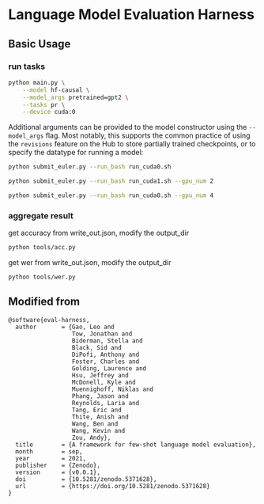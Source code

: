 # Language Model Evaluation Harness

## Basic Usage
### run tasks

```bash
python main.py \
    --model hf-causal \
    --model_args pretrained=gpt2 \
    --tasks pr \
    --device cuda:0
```

Additional arguments can be provided to the model constructor using the `--model_args` flag. Most notably, this supports the common practice of using the `revisions` feature on the Hub to store partially trained checkpoints, or to specify the datatype for running a model:

```bash
python submit_euler.py --run_bash run_cuda0.sh

python submit_euler.py --run_bash run_cuda1.sh --gpu_num 2

python submit_euler.py --run_bash run_cuda0.sh --gpu_num 4
```

### aggregate result
get accuracy from write_out.json, modify the output_dir
```bash
python tools/acc.py
```

get wer from write_out.json, modify the output_dir
```bash
python tools/wer.py
```

## Modified from 

```
@software{eval-harness,
  author       = {Gao, Leo and
                  Tow, Jonathan and
                  Biderman, Stella and
                  Black, Sid and
                  DiPofi, Anthony and
                  Foster, Charles and
                  Golding, Laurence and
                  Hsu, Jeffrey and
                  McDonell, Kyle and
                  Muennighoff, Niklas and
                  Phang, Jason and
                  Reynolds, Laria and
                  Tang, Eric and
                  Thite, Anish and
                  Wang, Ben and
                  Wang, Kevin and
                  Zou, Andy},
  title        = {A framework for few-shot language model evaluation},
  month        = sep,
  year         = 2021,
  publisher    = {Zenodo},
  version      = {v0.0.1},
  doi          = {10.5281/zenodo.5371628},
  url          = {https://doi.org/10.5281/zenodo.5371628}
}
```
